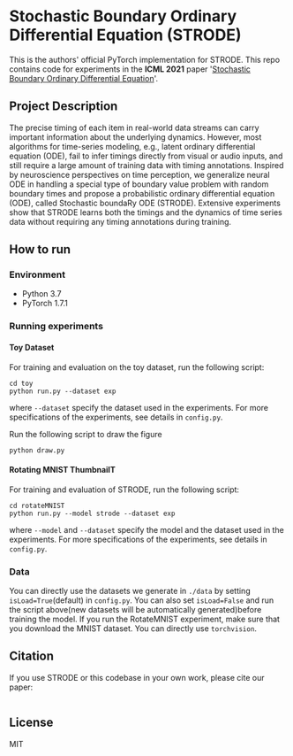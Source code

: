 # Stochastic Boundary Ordinary Differential Equation (STRODE)
This is the authors' official PyTorch implementation for STRODE. This repo contains code for experiments in the **ICML 2021** paper '[Stochastic Boundary Ordinary Differential Equation]()'.

## Project Description

The precise timing of each item in real-world data streams can carry important information about the underlying dynamics.  However, most algorithms for time-series modeling, e.g., latent ordinary differential equation (ODE), fail to infer timings directly from visual or audio inputs, and still require a large amount of training data with timing annotations. Inspired by neuroscience perspectives on time perception, we generalize neural ODE in handling a special type of boundary value problem with random boundary times and propose a probabilistic ordinary differential equation (ODE), called Stochastic boundaRy ODE (STRODE). Extensive experiments show that STRODE learns both the timings and the dynamics of time series data without requiring any timing annotations during training.

## How to run
### Environment
* Python 3.7
* PyTorch 1.7.1

### Running experiments

#### Toy Dataset

For training and evaluation on the toy dataset, run the following script:
```
cd toy
python run.py --dataset exp
```
where `--dataset` specify the dataset used in the experiments. For more specifications of the experiments, see details in `config.py`.

Run the following script to draw the figure
```
python draw.py
```

#### Rotating MNIST ThumbnailT 

For training and evaluation of STRODE, run the following script:
```
cd rotateMNIST
python run.py --model strode --dataset exp
```
where `--model` and `--dataset` specify the model and the dataset used in the experiments. For more specifications of the experiments, see details in `config.py`.


### Data

You can directly use the datasets we generate in `./data` by setting `isLoad=True`(default) in `config.py`. You can also set `isLoad=False` and run the script above(new datasets will be automatically generated)before training the model. If you run the RotateMNIST experiment, make sure that you download the MNIST dataset. You can directly use `torchvision`. 


## Citation
If you use STRODE or this codebase in your own work, please cite our paper: 
```

```

## License
MIT
